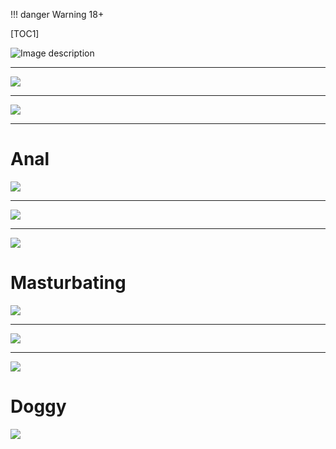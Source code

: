 !!! danger
    Warning 18+

[TOC1]

![Image description](https://i.imgur.com/crT6Dke.png)
***
![](https://i.imgur.com/nj8h5b2.gif)
***
![](https://i.imgur.com/eb5RCfm.gif)
***
# Anal
![](https://i.imgur.com/btDWBB2.gif)
***
![](https://i.imgur.com/Dpgv98c.gif)
***
![](https://i.imgur.com/FmgvwkN.gif)
# Masturbating
![](https://i.imgur.com/VdTRphO.gif)
***
![](https://i.imgur.com/9S3HGvq.gif)
***
![](https://i.imgur.com/ibkkJVI.gif)
# Doggy
![](https://i.imgur.com/eMjBUKv.gif)